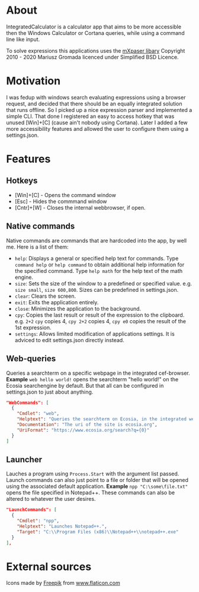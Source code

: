 # About
IntegratedCalculator is a calculator app that aims to be more accessible then the Windows Calculator or Cortana queries, while using a command line like input.

To solve expressions this applications uses the [mXpaser libary](https://github.com/mariuszgromada/MathParser.org-mXparser) Copyright 2010 - 2020 Mariusz Gromada licenced under Simplified BSD Licence.

# Motivation
I was fedup with windows search evaluating expressions using a browser request, and decided that there should be an equally integrated solution that runs offline. 
So I picked up a nice expression parser and implemented a simple CLI.
That done I registered an easy to access hotkey that was unused [Win]+[C] (cause ain't nobody using Cortana). Later I added a few more accessibility features and allowed the user to configure them using a settings.json.

# Features

## Hotkeys
* [Win]+[C] - Opens the command window
* [Esc] - Hides the commmand window
* [Cntr]+[W] - Closes the internal webbrowser, if open.

## Native commands
Native commands are commands that are hardcoded into the app, by well me. Here is a list of them:
* `help`: Displays a general or specified help text for commands.
Type `command help` or `help command` to obtain additional help information for the specified command.
Type `help math` for the help text of the math engine.
* `size`: Sets the size of the window to a predefined or specified value.
e.g. `size small`, `size 600,800`. Sizes can be predefined in settings.json.
* `clear`: Clears the screen.
* `exit`: Exits the application entirely.
* `close`: Minimizes the application to the background.
* `cpy`: Copies the last result or result of the expression to the clipboard. e.g. `2+2` `cpy` copies 4, `cpy 2+2` copies 4, `cpy e0` copies the result of the 1st expression.
* `settings`: Allows limited modification of applications settings. It is adviced to edit settings.json directly instead.

## Web-queries
Queries a searchterm on a specific webpage in the integrated cef-browser.
**Example**
`web hello world!` opens the searchterm "hello world!" on the Ecosia searchengine by default. But that all can be configured in settings.json to just about anything.
```json
"WebCommands": [
  {
    "Cmdlet": "web",
    "Helptext": "Queries the searchterm on Ecosia, in the integrated webbrowser.",
    "Documentation": "The uri of the site is ecosia.org",
    "UriFormat": "https://www.ecosia.org/search?q={0}"
  }
]
```

## Launcher
Lauches a program using `Process.Start` with the argument list passed. Launch commands can also just point to a file or folder that will be opened using the associated default application.
**Example**
`npp "C:\some\file.txt"` opens the file specified in Notepad++.
These commands can also be altered to whatever the user desires.
```json
"LaunchCommands": [
  {
    "Cmdlet": "npp",
    "Helptext": "Launches Notepad++.",
    "Target": "C:\\Program Files (x86)\\Notepad++\\notepad++.exe"
  }
],
```
# External sources
Icons made by <a href="https://www.flaticon.com/authors/freepik" title="Freepik">Freepik</a> from <a href="https://www.flaticon.com/" title="Flaticon"> www.flaticon.com</a>
